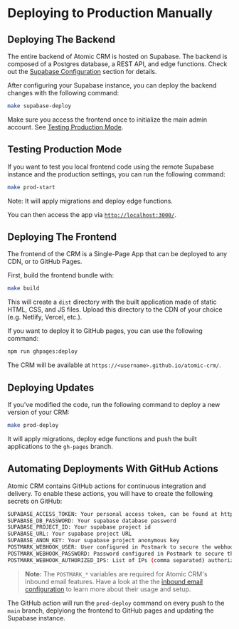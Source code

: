 # Deploying to Production Manually

## Deploying The Backend

The entire backend of Atomic CRM is hosted on Supabase. The backend is composed of a Postgres database, a REST API, and edge functions. Check out the [Supabase Configuration](./supabase-configuration.md) section for details.

After configuring your Supabase instance, you can deploy the backend changes with the following command:

```sh
make supabase-deploy
```

Make sure you access the frontend once to initialize the main admin account. See [Testing Production Mode](#testing-production-mode).

## Testing Production Mode

If you want to test you local frontend code using the remote Supabase instance and the production settings, you can run the following command:

```sh
make prod-start
```

Note: It will apply migrations and deploy edge functions.

You can then access the app via [`http://localhost:3000/`](http://localhost:3000/).

## Deploying The Frontend

The frontend of the CRM is a Single-Page App that can be deployed to any CDN, or to GitHub Pages.

First, build the frontend bundle with:

```sh
make build
```

This will create a `dist` directory with the built application made of static HTML, CSS, and JS files. Upload this directory to the CDN of your choice (e.g. Netlify, Vercel, etc.).

If you want to deploy it to GitHub pages, you can use the following command:

```sh
npm run ghpages:deploy
```

The CRM will be available at `https://<username>.github.io/atomic-crm/`.

## Deploying Updates

If you've modified the code, run the following command to deploy a new version of your CRM:

```sh
make prod-deploy
```

It will apply migrations, deploy edge functions and push the built applications to the `gh-pages` branch.

## Automating Deployments With GitHub Actions

Atomic CRM contains GitHub actions for continuous integration and delivery. To enable these actions, you will
have to create the following secrets on GitHub:

```bash
SUPABASE_ACCESS_TOKEN: Your personal access token, can be found at https://supabase.com/dashboard/account/tokens
SUPABASE_DB_PASSWORD: Your supabase database password
SUPABASE_PROJECT_ID: Your supabase project id
SUPABASE_URL: Your supabase project URL
SUPABASE_ANON_KEY: Your supabase project anonymous key
POSTMARK_WEBHOOK_USER: User configured in Postmark to secure the webhook
POSTMARK_WEBHOOK_PASSWORD: Password configured in Postmark to secure the webhook
POSTMARK_WEBHOOK_AUTHORIZED_IPS: List of IPs (comma separated) authorized to send requests to the Postmark webhook
```

> **Note:** The `POSTMARK_*` variables are required for Atomic CRM's inbound email features. Have a look at the the [inbound email configuration](./inbound-email-configuration.md) to learn more about their usage and setup.

The GitHub action will run the `prod-deploy` command on every push to the `main` branch, deplyiong the frontend to GitHub pages and updating the Supabase instance.
